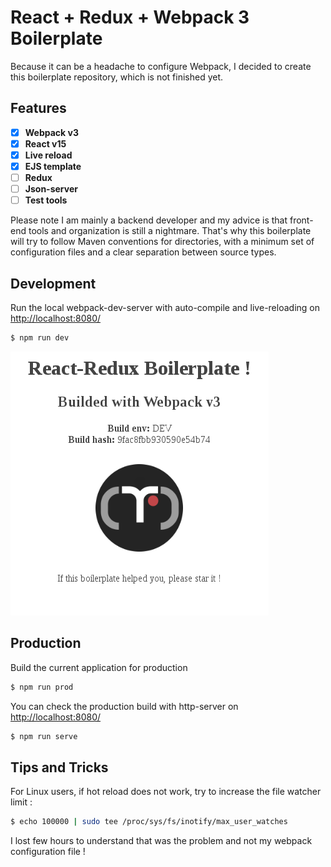 # React + Redux + Webpack 3 Boilerplate

Because it can be a headache to configure Webpack, I decided to create this boilerplate repository, which is not finished yet.

## Features
- [x] __Webpack v3__
- [x] __React v15__
- [x] __Live reload__
- [X] __EJS template__
- [ ] __Redux__
- [ ] __Json-server__
- [ ] __Test tools__

Please note I am mainly a backend developer and my advice is that front-end tools and organization is still a nightmare. That's why this boilerplate will try to follow Maven conventions for directories, with a minimum set of configuration files and a clear separation between source types. 

## Development
Run the local webpack-dev-server with auto-compile and live-reloading on [http://localhost:8080/](http://localhost:8080/)
```sh
$ npm run dev
```

![Screenshot](/screenshot.png)


## Production
Build the current application for production
```sh
$ npm run prod
```
You can check the production build with http-server on [http://localhost:8080/](http://localhost:8080/)
```sh
$ npm run serve
```


## Tips and Tricks

For Linux users, if hot reload does not work, try to increase the file watcher limit :
```sh
$ echo 100000 | sudo tee /proc/sys/fs/inotify/max_user_watches
```
I lost few hours to understand that was the problem and not my webpack configuration file !

